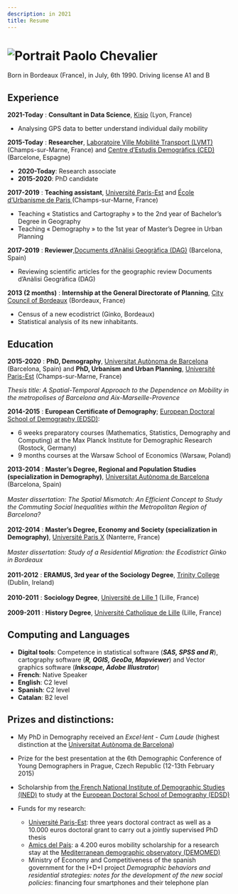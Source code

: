 ```yaml
---
description: in 2021
title: Resume
---
```


![Portrait](/images/portrait.jpg "Bonjour !")  Paolo Chevalier             
============



Born in Bordeaux (France), in July, 6th 1990.
Driving license A1 and B

Experience
----------

**2021-Today**
:   **Consultant in Data Science**, [Kisio](https://kisio.com/) (Lyon, France)
  * Analysing GPS data to better understand individual daily mobility

**2015-Today**
:   **Researcher**, [Laboratoire Ville Mobilité Transport (LVMT)](https://www.lvmt.fr/) (Champs-sur-Marne, France)
and [Centre d’Estudis Demogràfics (CED)](https://ced.uab.cat/) (Barcelone, Espagne)
  * **2020-Today**: Research associate
  * **2015-2020**: PhD candidate

**2017-2019**
:   **Teaching assistant**, [Université Paris-Est](https://www.univ-gustave-eiffel.fr/) and [École d’Urbanisme de Paris ](https://www.eup.fr/en/) (Champs-sur-Marne, France)
  * Teaching « Statistics and Cartography » to the 2nd year of Bachelor’s Degree in Geography
  * Teaching « Demography » to the 1st year of Master’s Degree in Urban Planning

**2017-2019**
:   **Reviewer**,[Documents d’Anàlisi Geogràfica (DAG)](https://dag.revista.uab.es/) (Barcelona, Spain)
  * Reviewing scientific articles for the geographic review Documents d’Anàlisi Geogràfica (DAG)

**2013 (2 months)**
:   **Internship at the  General Directorate of Planning**, [City Council of Bordeaux](https://www.bordeaux.fr/o166/direction-de-l-urbanisme-du-patrimoine-et-des-paysages) (Bordeaux, France)
  * Census of a new ecodistrict (Ginko, Bordeaux)
  * Statistical analysis of its new inhabitants.

  
Education
---------

**2015-2020**
:   **PhD, Demography**, [Universitat Autònoma de Barcelona](https://www.uab.cat/) (Barcelona, Spain) and **PhD, Urbanism and Urban Planning**, [Université Paris-Est](https://www.univ-gustave-eiffel.fr/) (Champs-sur-Marne, France)

*Thesis title: A Spatial-Temporal Approach to the Dependence on Mobility in the metropolises of Barcelona and Aix-Marseille-Provence*


**2014-2015**
:   **European Certificate of Demography**; [European Doctoral School of Demography (EDSD)](https://www.eds-demography.org/): 
  * 6 weeks preparatory courses (Mathematics, Statistics, Demography and Computing) at the Max Planck Institute for Demographic Research (Rostock, Germany)
  * 9 months courses at the Warsaw School of Economics (Warsaw, Poland)

**2013-2014**
:   **Master’s Degree, Regional and Population Studies (specialization in Demography)**, [Universitat Autònoma de Barcelona](https://www.uab.cat/) (Barcelona, Spain)
\
\
*Master dissertation: The Spatial Mismatch: An Efficient Concept to Study the Commuting Social Inequalities within the Metropolitan Region of Barcelona?*
\
\
**2012-2014**
:   **Master’s Degree, Economy and Society (specialization in Demography)**, [Université Paris X](https://www.parisnanterre.fr/portail-institutionnel-693762.kjsp) (Nanterre, France)
\
\
*Master dissertation: Study of a Residential Migration: the Ecodistrict Ginko in Bordeaux*
\
\
**2011-2012**
:   **ERAMUS, 3rd year of the Sociology Degree**, [Trinity College](https://www.tcd.ie/) (Dublin, Ireland)
\
\
**2010-2011**
:   **Sociology Degree**, [Université de Lille 1](https://www.univ-lille.fr/) (Lille, France)
\
\
**2009-2011**
:   **History Degree**, [Université Catholique de Lille](https://www.univ-catholille.fr/) (Lille, France)

Computing and Languages
----------

- **Digital tools**: Competence in statistical software (**_SAS, SPSS and R_**), cartography software (**_R, QGIS, GeoDa, Mapviewer_**) and Vector graphics software (**_Inkscape, Adobe Illustrator_**)
- **French**: Native Speaker
- **English**: C2 level
- **Spanish**: C2 level 
- **Catalan**: B2 level 

Prizes and distinctions:
----------

* My PhD in Demography received an *Excel·lent - Cum Laude* (highest distinction at the [Universitat Autònoma de Barcelona](https://www.uab.cat/))
* Prize for the best presentation at the 6th Demographic Conference of Young Demographers in Prague, Czech Republic (12-13th February 2015)
* Scholarship from [the French National Institute of Demographic Studies (INED)](https://www.ined.fr/) to study at the [European Doctoral School of Demography (EDSD)](https://www.eds-demography.org/)

* Funds for my research:
     * [Université Paris-Est](https://www.univ-gustave-eiffel.fr/): three years doctoral contract as well as a 10.000 euros doctoral grant to carry out a jointly supervised PhD thesis
     * [Amics del País](https://www.amicsdelpais.com/): a 4.200 euros mobility scholarship for a research stay at the [Mediterranean demographic observatory (DEMOMED)](https://demomed.org/index.php/fr/)
     * Ministry of Economy and Competitiveness of the spanish government for the I+D+I project *Demographic behaviors and residential strategies: notes for the development of the new social policies*: financing four smartphones and their telephone plan
     
    